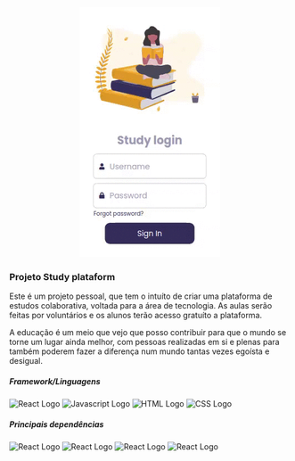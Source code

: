 <p align="center">
 <img src="exemple-plataform.gif" alt="exemplo da plataforma em uso"/>
</p>


### Projeto Study plataform
Este é um projeto pessoal, que tem o intuíto de criar uma plataforma de estudos colaborativa, voltada para a área de tecnologia. As aulas serão feitas por voluntários e os alunos terão acesso gratuíto a plataforma.

A educação é um meio que vejo que posso contribuir para que o mundo se torne um lugar ainda melhor, com pessoas realizadas em si e plenas para também poderem fazer a diferença num mundo tantas vezes egoísta e desigual.

<h5> Framework/Linguagens </h5>
<p>
 <img src="https://img.shields.io/badge/-React-blue??style=for-the-badge&logo=react&logoColor=white" alt="React Logo"/>
 <img src="https://img.shields.io/badge/-JavaScript-yellow??style=for-the-badge&logo=javascript&logoColor=white" alt="Javascript Logo"/>
 <img src="https://img.shields.io/badge/-HTML-orange??style=for-the-badge&logo=HTML&logoColor=white" alt="HTML Logo"/>
 <img src="https://img.shields.io/badge/-CSS-blue??style=for-the-badge&logo=CSS&logoColor=white" alt="CSS Logo"/>
</p>
<h5>Principais dependências </h5>
<p>
 <img src="https://img.shields.io/badge/-React router dom-blue??style=for-the-badge&logo=react&logoColor=white" alt="React Logo"/>
 <img src="https://img.shields.io/badge/-React thunk-blue??style=for-the-badge&logo=react&logoColor=white" alt="React Logo"/>
 <img src="https://img.shields.io/badge/-Thunk-green??style=for-the-badge&logo=react&logoColor=white" alt="React Logo"/>
 <img src="https://img.shields.io/badge/-React dev tools-blue??style=for-the-badge&logo=react&logoColor=white" alt="React Logo"/>
</p>
